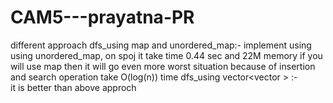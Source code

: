 # CAM5---prayatna-PR
different approach
dfs_using map and unordered_map:- 
       implement using using unordered_map, on spoj it take  time 0.44 sec and 22M memory 
       if you will use map then it will go even more worst situation because of insertion          and search operation take O(log(n)) time
dfs_using vector<vector<int> > :-       
       it is better than above approch 
